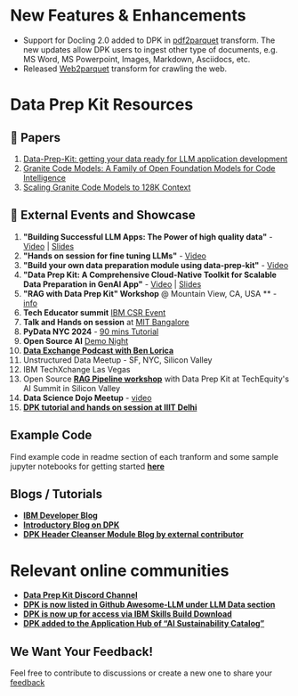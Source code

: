 # New Features & Enhancements

- Support for Docling 2.0 added to DPK in [pdf2parquet](https://github.com/IBM/data-prep-kit/tree/dev/transforms/language/pdf2parquet/python) transform. The new updates allow DPK users to ingest other type of documents, e.g. MS Word, MS Powerpoint, Images, Markdown, Asciidocs, etc.
- Released [Web2parquet](https://github.com/IBM/data-prep-kit/tree/dev/transforms/universal/web2parquet) transform for crawling the web.

# Data Prep Kit Resources

## 📄 Papers

1. [Data-Prep-Kit: getting your data ready for LLM application development](https://arxiv.org/abs/2409.18164)
2. [Granite Code Models: A Family of Open Foundation Models for Code Intelligence](https://arxiv.org/abs/2405.04324)
3. [Scaling Granite Code Models to 128K Context](https://arxiv.org/abs/2407.13739)


## 🎤 External Events and Showcase

1. **"Building Successful LLM Apps: The Power of high quality data"** - [Video](https://www.youtube.com/watch?v=u_2uiZBBVIE)  |   [Slides](https://www.slideshare.net/slideshow/data_prep_techniques_challenges_methods-pdf-a190/271527890)
2. **"Hands on session for fine tuning LLMs"** - [Video](https://www.youtube.com/watch?v=VEHIA3E64DM)
3. **"Build your own data preparation module using data-prep-kit"** - [Video](https://www.youtube.com/watch?v=0WUMG6HIgMg)
4. **"Data Prep Kit: A Comprehensive Cloud-Native Toolkit for Scalable Data Preparation in GenAI App"** - [Video](https://www.youtube.com/watch?v=WJ147TGULwo) | [Slides](https://ossaidevjapan24.sched.com/event/1jKBm)
5. **"RAG with Data Prep Kit" Workshop** @ Mountain View, CA, USA ** - [info](https://github.com/sujee/data-prep-kit-examples/blob/main/events/2024-09-21__RAG-workshop-data-riders.md)
6. **Tech Educator summit** [IBM CSR Event](https://www.linkedin.com/posts/aanchalaggarwal_github-ibmdata-prep-kit-open-source-project-activity-7254062098295472128-OA_x?utm_source=share&utm_medium=member_desktop)
7. **Talk and Hands on session** at [MIT Bangalore](https://www.linkedin.com/posts/saptha-surendran-71a4a0ab_ibmresearch-dataprepkit-llms-activity-7261987741087801346-h0no?utm_source=share&utm_medium=member_desktop)
8. **PyData NYC 2024** - [90 mins Tutorial](https://nyc2024.pydata.org/cfp/talk/AWLTZP/)
9. **Open Source AI** [Demo Night](https://lu.ma/oss-ai?tk=A8BgIt)
10. [**Data Exchange Podcast with Ben Lorica**](https://thedataexchange.media/ibm-data-prep-kit/)
11. Unstructured Data Meetup - SF, NYC, Silicon Valley
12. IBM TechXchange Las Vegas
13. Open Source [**RAG Pipeline workshop**](https://www.linkedin.com/posts/sujeemaniyam_dataprepkit-workshop-llm-activity-7256176802383986688-2UKc?utm_source=share&utm_medium=member_desktop) with Data Prep Kit at TechEquity's AI Summit in Silicon Valley
14. **Data Science Dojo Meetup** - [video](https://datasciencedojo.com/tutorial/data-preparation-toolkit/)
15. [**DPK tutorial and hands on session at IIIT Delhi**](https://www.linkedin.com/posts/cai-iiitd-97a6a4232_datascience-datapipelines-machinelearning-activity-7263121565125349376-FG8E?utm_source=share&utm_medium=member_desktop)


## Example Code
Find example code in readme section of each tranform and some sample jupyter notebooks for getting started [**here**](examples/notebooks)

## Blogs / Tutorials

- [**IBM Developer Blog**](https://developer.ibm.com/blogs/awb-unleash-potential-llms-data-prep-kit/) 
- [**Introductory Blog on DPK**](https://www.linkedin.com/pulse/unleashing-potential-large-language-models-through-data-aanchal-goyal-fgtff)
- [**DPK Header Cleanser Module Blog by external contributor**](https://www.linkedin.com/pulse/enhancing-data-quality-developing-header-cleansing-tool-kalathiya-i1ohc/?trackingId=6iAeBkBBRrOLijg3LTzIGA%3D%3D) 


# Relevant online communities

- [**Data Prep Kit Discord Channel**](https://discord.com/channels/1276554812359442504/1303454647427661866)
- [**DPK is now listed in Github Awesome-LLM under LLM Data section**](https://github.com/Hannibal046/Awesome-LLM)
- [**DPK is now up for access via IBM Skills Build Download**](https://academic.ibm.com/a2mt/downloads/artificial_intelligence#/)
- [**DPK added to the Application Hub of “AI Sustainability Catalog”**](https://enterprise-neurosystem.github.io/Sustainability-Catalog/)

## We Want Your Feedback!
 Feel free to contribute to discussions or create a new one to share your [feedback](https://github.com/IBM/data-prep-kit/discussions)



